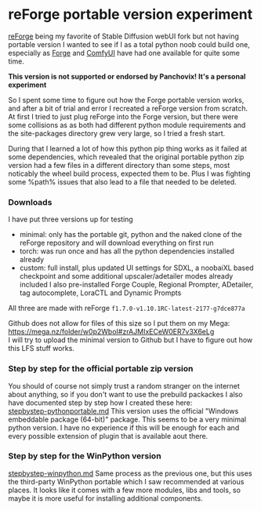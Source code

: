 # reForge portable version experiment
[reForge](https://github.com/Panchovix/stable-diffusion-webui-reForge) being my favorite of Stable Diffusion webUI fork but not having portable version I wanted to see 
if I as a total python noob could build one, especially as [Forge](https://github.com/lllyasviel/stable-diffusion-webui-forge) and [ComfyUI](https://github.com/comfyanonymous/ComfyUI) have
had one available for quite some time.

**This version is not supported or endorsed by Panchovix! It's a personal experiment**

So I spent some time to figure out how the Forge portable version works, and after a bit of trial and error I recreated a reForge version from scratch. At first I tried to just plug reForge into the 
Forge version, but there were  some collisions as as both had different python module requirements and the site-packages directory grew very large, so I tried a fresh start.

During that I learned a lot of how this python pip thing works as it failed at some dependencies, which revealed that the original portable python zip version had a few files in a different
directory than some steps, most noticably the wheel build process, expected them to be. Plus I was fighting some %path% issues that also lead to a file that needed to be deleted.

### Downloads
I have put three versions up for testing
- minimal: only has the portable git, python and the naked clone of the reForge repository and will download everything on first run
- torch: was run once and has all the python dependencies installed already
- custom: full install, plus updated UI settings for SDXL, a noobaiXL based checkpoint and some additional upscaler/adetailer modes already included
  I also pre-installed Forge Couple, Regional Prompter, ADetailer, tag autocomplete, LoraCTL and Dynamic Prompts

All three are made with reForge `f1.7.0-v1.10.1RC-latest-2177-g7dce877a`

Github does not allow for files of this size so I put them on my Mega:
https://mega.nz/folder/w0p2WboI#zrAJMIxECeW0ER7v3X6eLg  
I will try to upload the minimal version to Github but I have to figure out how this LFS stuff works.

### Step by step for the official portable zip version
You should of course not simply trust a random stranger on the internet about anything, so if you don't want to use the prebuild packackes I also have documented step by step how I created these here:  
[stepbystep-pythonportable.md](stepbystep-pythonportable.md)
This version uses the official "Windows embeddable package (64-bit)" package. This seems to be a very minimal python version. I have no experience if this will be enough for each and every possible
extension of plugin that is available aout there.

### Step by step for the WinPython version
[stepbystep-winpython.md](stepbystep-winpython.md)
Same process as the previous one, but this uses the third-party WinPython portable which I saw recommended at various places. It looks like it comes with a few more modules, libs and tools,
so maybe it is more useful for installing additional components.


